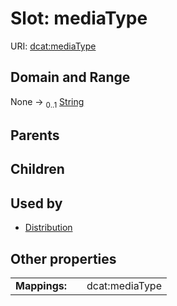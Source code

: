 
# Slot: mediaType



URI: [dcat:mediaType](http://www.w3.org/ns/dcat#mediaType)


## Domain and Range

None &#8594;  <sub>0..1</sub> [String](types/String.md)

## Parents


## Children


## Used by

 * [Distribution](Distribution.md)

## Other properties

|  |  |  |
| --- | --- | --- |
| **Mappings:** | | dcat:mediaType |